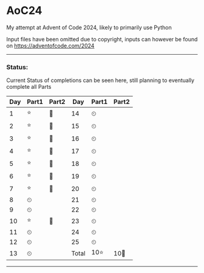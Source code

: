 # AoC24

My attempt at Advent of Code 2024, likely to primarily use Python

Input files have been omitted due to copyright, inputs can however be found on https://adventofcode.com/2024


---

### Status:
Current Status of completions can be seen here, still planning to eventually complete all Parts


| Day | Part1  | Part2 | Day   | Part1 | Part2 |
| --- | ------ | ----- | ----- | ----- | ----- |
| 1   | ⭐      | 🌟    | 14    | ⏲     |       |
| 2   | :star: | 🌟    | 15    | ⏲     |       |
| 3   | :star: | 🌟    | 16    | ⏲     |       |
| 4   | ⭐      | 🌟    | 17    | ⏲     |       |
| 5   | ⭐      | 🌟    | 18    | ⏲     |       |
| 6   | ⭐      | 🌟    | 19    | ⏲     |       |
| 7   | ⭐      | 🌟    | 20    | ⏲     |       |
| 8   | ⏲      |       | 21    | ⏲     |       |
| 9   | ⏲      |       | 22    | ⏲     |       |
| 10  | ⭐      | 🌟    | 23    | ⏲     |       |
| 11  | ⏲      |       | 24    | ⏲     |       |
| 12  | ⏲      |       | 25    | ⏲     |       |
| 13  | ⏲      |       | Total | 10⭐   | 10🌟  |

---